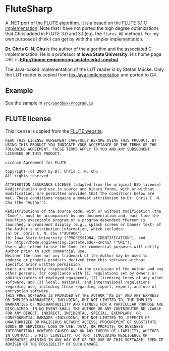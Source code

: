# FluteSharp

A .NET port of [the FLUTE algorithm](https://home.engineering.iastate.edu/~cnchu/flute.html). It is a based on the [FLUTE 3.1 C implementation](https://home.engineering.iastate.edu/~cnchu/flute-3.1/flute-3.1.tgz). Note that I have not ported the high degree optimizations that Chris added in FLUTE 3.0 and 3.1 (e.g. the `flutes_HD` method). For my own purposes I think I can get by with the simpler implementation.

**Dr. Chris C. N. Chu** is the author of the algorithm and the associated C implementation. He is a professor at **Iowa State University**. His home page URL is **http://home.engineering.iastate.edu/~cnchu/**.

The Java-based implementation of the LUT reader is by Stefan Mücke. Only the LUT reader is copied from [his Java implementation](https://home.engineering.iastate.edu/~cnchu/Flute.java) and ported to C#.

## Example

See the sample in [`src/Sandbox/Program.cs`](https://github.com/joelverhagen/FluteSharp/blob/main/src/Sandbox/Program.cs)

## FLUTE license

This license is copied from the [FLUTE website](https://home.engineering.iastate.edu/~cnchu/flute.html#License).

```
READ THIS LICENSE AGREEMENT CAREFULLY BEFORE USING THIS PRODUCT. BY USING THIS PRODUCT YOU INDICATE YOUR ACCEPTANCE OF THE TERMS OF THE FOLLOWING AGREEMENT. THESE TERMS APPLY TO YOU AND ANY SUBSEQUENT LICENSEE OF THIS PRODUCT.

License Agreement for FLUTE

Copyright (c) 2004 by Dr. Chris C. N. Chu
All rights reserved

ATTRIBUTION ASSURANCE LICENSE (adapted from the original BSD license) Redistribution and use in source and binary forms, with or without modification, are permitted provided that the conditions below are met. These conditions require a modest attribution to Dr. Chris C. N. Chu (the "Author").

Redistributions of the source code, with or without modification (the "Code"), must be accompanied by any documentation and, each time the resulting executable program or a program dependent thereon is launched, a prominent display (e.g., splash screen or banner text) of the Author's attribution information, which includes:
(a) Dr. Chris C. N. Chu ("AUTHOR"),
(b) Iowa State University ("PROFESSIONAL IDENTIFICATION"), and
(c) http://home.engineering.iastate.edu/~cnchu/ ("URL").
Users who intend to use the Code for commercial purposes will notify Author prior to such commercial use.
Neither the name nor any trademark of the Author may be used to endorse or promote products derived from this software without specific prior written permission.
Users are entirely responsible, to the exclusion of the Author and any other persons, for compliance with (1) regulations set by owners or administrators of employed equipment, (2) licensing terms of any other software, and (3) local, national, and international regulations regarding use, including those regarding import, export, and use of encryption software.
THIS FREE SOFTWARE IS PROVIDED BY THE AUTHOR "AS IS" AND ANY EXPRESS OR IMPLIED WARRANTIES, INCLUDING, BUT NOT LIMITED TO, THE IMPLIED WARRANTIES OF MERCHANTABILITY AND FITNESS FOR A PARTICULAR PURPOSE ARE DISCLAIMED. IN NO EVENT SHALL THE AUTHOR OR ANY CONTRIBUTOR BE LIABLE FOR ANY DIRECT, INDIRECT, INCIDENTAL, SPECIAL, EXEMPLARY, OR CONSEQUENTIAL DAMAGES (INCLUDING, BUT NOT LIMITED TO, EFFECTS OF UNAUTHORIZED OR MALICIOUS NETWORK ACCESS; PROCUREMENT OF SUBSTITUTE GOODS OR SERVICES; LOSS OF USE, DATA, OR PROFITS; OR BUSINESS INTERRUPTION) HOWEVER CAUSED AND ON ANY THEORY OF LIABILITY, WHETHER IN CONTRACT, STRICT LIABILITY, OR TORT (INCLUDING NEGLIGENCE OR OTHERWISE) ARISING IN ANY WAY OUT OF THE USE OF THIS SOFTWARE, EVEN IF ADVISED OF THE POSSIBILITY OF SUCH DAMAGE.
```